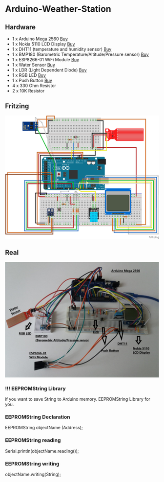# Arduino-Weather-Station

## Hardware

* 1 x Arduino Mega 2560 [Buy](https://www.robotistan.com/mega-2560-r3-clone-for-arduino-with-usb-cable-usb-chip-ch340)
* 1 x Nokia 5110 LCD Display [Buy](https://www.robotistan.com/nokia-5110-ekrani-84x48-grafik-lcd?language=tr&h=bd82c3c4&#ins_eureka=eyJjYW1wYWlnbklkIjowLCJrZXl3b3JkIjoiTm9raWEiLCJvcmRlciI6MSwicHJvZHVjdElkIjoiMTE0MyIsInNlYXJjaElkIjoiMTU5MDkyNTkzNm0yR2paTW9xRm8ifQ%3D%3D)
* 1 x DHT11 (temperature and humidity sensor) [Buy](https://www.robotistan.com/dht11-isi-ve-nem-sensoru-kart?#ins_eureka=eyJjYW1wYWlnbklkIjowLCJrZXl3b3JkIjoiREhUMTEiLCJvcmRlciI6MSwicHJvZHVjdElkIjoiMTMwOTciLCJzZWFyY2hJZCI6IjE1OTA5MjU5ODJ0cEd2OFF4NE1NIn0%3D)
* 1 x BMP180 (Barometric Temperature/Altitude/Pressure sensor) [Buy](https://www.robotistan.com/bmp180-dijital-barometre-hava-basinc-sensoru)
* 1 x ESP8266-01 WiFi Module [Buy](https://www.robotistan.com/esp8266-ekonomik-wifi-serial-transceiver-module?language=tr&h=bb3946ee&#ins_eureka=eyJjYW1wYWlnbklkIjowLCJrZXl3b3JkIjoiRVNQIiwib3JkZXIiOjQsInByb2R1Y3RJZCI6IjEyMDU3Iiwic2VhcmNoSWQiOiIxNTkwOTI2MDkzcFh4Tk5sVEdMdyJ9)
* 1 x Water Sensor [Buy](https://www.robotistan.com/su-seviyesi-yagmur-sensoru-water-level-rain-sensor)
* 1 x LDR (Light Dependent Diode) [Buy](https://www.robotistan.com/5mm-ldr?#ins_eureka=eyJjYW1wYWlnbklkIjowLCJrZXl3b3JkIjoiTERSIiwib3JkZXIiOjEsInByb2R1Y3RJZCI6IjEzMTE1Iiwic2VhcmNoSWQiOiIxNTkwOTI2MTI3WXZaZDI2Wkd0RyJ9)
* 1 x RGB LED [Buy](https://www.robotistan.com/5mm-seffaf-rgb-led)
* 1 x Push Button [Buy](https://www.robotistan.com/4-pinli-push-buton-siyah-6x6x5mm?#ins_eureka=eyJjYW1wYWlnbklkIjowLCJrZXl3b3JkIjoiUHVzaCBCdXR0b24iLCJvcmRlciI6MSwicHJvZHVjdElkIjoiMTU3MDIiLCJzZWFyY2hJZCI6IjE1OTA5MjYxNzhKWWZ3cnRPdUlGIn0%3D)
* 4 x 330 Ohm Resistor
* 2 x 10K Resistor

## Fritzing 
![Fritzing](https://github.com/YunusEmreAlps/Arduino-Weather-Station/blob/master/Project_fritzing.png)

## Real
![Real](https://github.com/YunusEmreAlps/Arduino-Weather-Station/blob/master/Project.jpg)


### !!! EEPROMString Library 
if you want to save String to Arduino memory. EEPROMString Library for you.

### EEPROMString Declaration             
EEPROMString objectName (Address);

### EEPROMString reading
Serial.println(objectName.reading());

### EEPROMString writing
objectName.writing(String);




